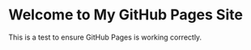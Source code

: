 <!DOCTYPE html>
<html lang="en">
<head>
    <meta charset="UTF-8">
    <meta name="viewport" content="width=device-width, initial-scale=1.0">
    <title>Test Page</title>
</head>
<body>
    <h1>Welcome to My GitHub Pages Site</h1>
    <p>This is a test to ensure GitHub Pages is working correctly.</p>
</body>
</html>
